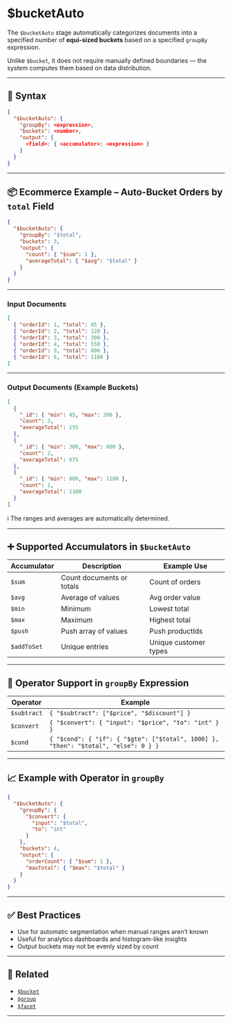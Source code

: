 # $bucketAuto

The `$bucketAuto` stage automatically categorizes documents into a specified number of **equi-sized buckets** based on a specified `groupBy` expression.

Unlike `$bucket`, it does not require manually defined boundaries — the system computes them based on data distribution.

---

## 📌 Syntax

```json
{
  "$bucketAuto": {
    "groupBy": <expression>,
    "buckets": <number>,
    "output": {
      <field>: { <accumulator>: <expression> }
    }
  }
}
```

---

## 📦 Ecommerce Example – Auto-Bucket Orders by `total` Field

```json
{
  "$bucketAuto": {
    "groupBy": "$total",
    "buckets": 3,
    "output": {
      "count": { "$sum": 1 },
      "averageTotal": { "$avg": "$total" }
    }
  }
}
```

---

### Input Documents

```json
[
  { "orderId": 1, "total": 45 },
  { "orderId": 2, "total": 120 },
  { "orderId": 3, "total": 300 },
  { "orderId": 4, "total": 550 },
  { "orderId": 5, "total": 800 },
  { "orderId": 6, "total": 1100 }
]
```

---

### Output Documents (Example Buckets)

```json
[
  {
    "_id": { "min": 45, "max": 300 },
    "count": 3,
    "averageTotal": 155
  },
  {
    "_id": { "min": 300, "max": 800 },
    "count": 2,
    "averageTotal": 675
  },
  {
    "_id": { "min": 800, "max": 1100 },
    "count": 1,
    "averageTotal": 1100
  }
]
```

ℹ️ The ranges and averages are automatically determined.

---

## ➕ Supported Accumulators in `$bucketAuto`

| Accumulator | Description | Example Use |
|-------------|-------------|-------------|
| `$sum` | Count documents or totals | Count of orders |
| `$avg` | Average of values | Avg order value |
| `$min` | Minimum | Lowest total |
| `$max` | Maximum | Highest total |
| `$push` | Push array of values | Push productIds |
| `$addToSet` | Unique entries | Unique customer types |

---

## 🔧 Operator Support in `groupBy` Expression

| Operator | Example |
|----------|---------|
| `$subtract` | `{ "$subtract": ["$price", "$discount"] }` |
| `$convert` | `{ "$convert": { "input": "$price", "to": "int" } }` |
| `$cond` | `{ "$cond": { "if": { "$gte": ["$total", 1000] }, "then": "$total", "else": 0 } }` |

---

## 📈 Example with Operator in `groupBy`

```json
{
  "$bucketAuto": {
    "groupBy": {
      "$convert": {
        "input": "$total",
        "to": "int"
      }
    },
    "buckets": 4,
    "output": {
      "orderCount": { "$sum": 1 },
      "maxTotal": { "$max": "$total" }
    }
  }
}
```

---

## ✅ Best Practices

- Use for automatic segmentation when manual ranges aren’t known
- Useful for analytics dashboards and histogram-like insights
- Output buckets may not be evenly sized by count

---

## 🔗 Related

- [`$bucket`](./bucket.md)
- [`$group`](./group.md)
- [`$facet`](./facet.md)

---
